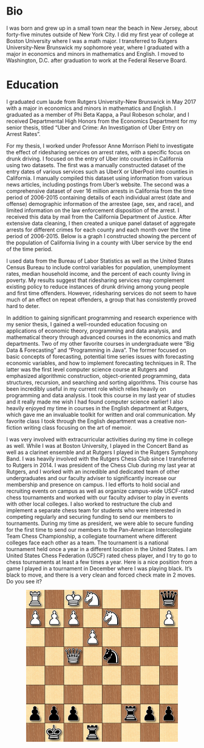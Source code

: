 # Bio

I was born and grew up in a small town near the beach in New Jersey, about forty-five minutes outside of New York City. I did my first year of college at Boston University where I was a math major. I transferred to Rutgers University-New Brunswick my sophomore year, where I graduated with a major in economics and minors in mathematics and English. I moved to Washington, D.C. after graduation to work at the Federal Reserve Board. 

# Education 

I graduated cum laude from Rutgers University-New Brunswick in May 2017 with a major in economics and minors in mathematics and English. I graduated as a member of Phi Beta Kappa, a Paul Robeson scholar, and I received Departmental High Honors from the Economics Department for my senior thesis, titled “Uber and Crime: An Investigation of Uber Entry on Arrest Rates”. 

For my thesis, I worked under Professor Anne Morrison Piehl to investigate the effect of ridesharing services on arrest rates, with a specific focus on drunk driving. I focused on the entry of Uber into counties in California using two datasets. The first was a manually constructed dataset of the entry dates of various services such as UberX or UberPool into counties in California. I manually compiled this dataset using information from various news articles, including postings from Uber’s website. The second was a comprehensive dataset of over 16 million arrests in California from the time period of 2006-2015 containing details of each individual arrest (date and offense) demographic information of the arrestee (age, sex, and race), and limited information on the law enforcement disposition of the arrest. I received this data by mail from the California Department of Justice. After extensive data cleaning, I then created a unique panel dataset of aggregate arrests for different crimes for each county and each month over the time period of 2006-2015. Below is a graph I constructed showing the percent of the population of California living in a county with Uber service by the end of the time period. 

I used data from the Bureau of Labor Statistics as well as the United States Census Bureau to include control variables for population, unemployment rates, median household income, and the percent of each county living in poverty. My results suggest that ridesharing services may complement existing policy to reduce instances of drunk driving among young people and first time offenders. However, ridesharing services do not seem to have much of an effect on repeat offenders, a group that has consistently proved hard to deter. 

In addition to gaining significant programming and research experience with my senior thesis, I gained a well-rounded education focusing on applications of economic theory, programming and data analysis, and mathematical theory through advanced courses in the economics and math departments. Two of my other favorite courses in undergraduate were “Big Data & Forecasting” and “Programming in Java”. The former focused on basic concepts of forecasting, potential time series issues with forecasting economic variables, and how to implement forecasting techniques in R. The latter was the first level computer science course at Rutgers and emphasized algorithmic construction, object-oriented programming, data structures, recursion, and searching and sorting algorithms. This course has been incredibly useful in my current role which relies heavily on programming and data analysis. I took this course in my last year of studies and it really made me wish I had found computer science earlier! I also heavily enjoyed my time in courses in the English department at Rutgers, which gave me an invaluable toolkit for written and oral communication. My favorite class I took through the English department was a creative non-fiction writing class focusing on the art of memoir. 

I was very involved with extracurricular activities during my time in college as well. While I was at Boston University, I played in the Concert Band as well as a clarinet ensemble and at Rutgers I played in the Rutgers Symphony Band. I was heavily involved with the Rutgers Chess Club since I transferred to Rutgers in 2014. I was president of the Chess Club during my last year at Rutgers, and I worked with an incredible and dedicated team of other undergraduates and our faculty adviser to significantly increase our membership and presence on campus. I led efforts to hold social and recruiting events on campus as well as organize campus-wide USCF-rated chess tournaments and worked with our faculty adviser to play in events with other local colleges. I also worked to restructure the club and implement a separate chess team for students who were interested in competing regularly and securing funding to send our members to tournaments. During my time as president, we were able to secure funding for the first time to send our members to the Pan-American Intercollegiate Team Chess Championship, a collegiate tournament where different colleges face each other as a team. The tournament is a national tournament held once a year in a different location in the United States. I am United States Chess Federation (USCF) rated chess player, and I try to go to chess tournaments at least a few times a year. Here is a nice position from a game I played in a tournament in December where I was playing black. It’s black to move, and there is a very clean and forced check mate in 2 moves. Do you see it? 

<p align="center">
  <img src="chess.png" alt="Chess position" width = "400" height="400">
</p>
